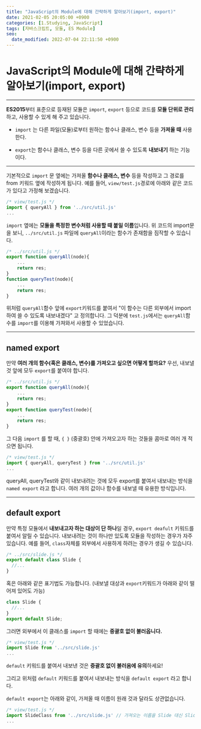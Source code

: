 ```yaml
---
title: "JavaScript의 Module에 대해 간략하게 알아보기(import, export)"
date: 2021-02-05 20:05:00 +0900
categories: [1.Studying, JavaScript]
tags: [자바스크립트, 모듈, ES Module]
seo:
  date_modified: 2022-07-04 22:11:50 +0900
---
```


# **JavaScript의 Module에 대해 간략하게 알아보기(import, export)**

---

**ES2015**부터 표준으로 등재된 모듈은 `import`, `export` 등으로 코드를 **모듈 단위로 관리**하고, 사용할 수 있게 해 주고 있습니다.

- `import` 는 다른 파일(모듈)로부터 원하는 함수나 클래스, 변수 등을 **가져올 때** 사용한다.

- `export`는 함수나 클래스, 변수 등을 다른 곳에서 쓸 수 있도록 **내보내기** 하는 기능이다.

---

기본적으로 `import` 문 옆에는 가져올 **함수나 클래스, 변수** 등을 작성하고 그 경로를 from 키워드 옆에 작성하게 됩니다. 예를 들어, `view/test.js`경로에 아래와 같은 코드가 있다고 가정해 보겠습니다.

```javascript
/* view/test.js */
import { queryAll } from '../src/util.js'
...
```

`import` 옆에는 **모듈을 특정한 변수처럼 사용할 때 붙일 이름**입니다. 위 코드의 import문을 보니, `../src/util.js` 파일에 `queryAll`이라는 함수가 존재함을 짐작할 수 있습니다.

```javascript
/* ../src/util.js */
export function queryAll(node){
	...
	return res;
}
function queryTest(node){
	...
	return res;
}
```

위처럼 `queryAll`함수 앞에 `export`키워드를 붙여서 "이 함수는 다른 외부에서 import하여 쓸 수 있도록 내보내겠다" 고 정의합니다. 그 덕분에 `test.js`에서는 `queryAll`함수를 `import`를 이용해 가져와서 사용할 수 있었습니다.

---

## **named export**

만약 **여러 개의 함수(혹은 클래스, 변수)를 가져오고 싶으면 어떻게 할까요?** 우선, 내보낼 것 앞에 모두 `export`를 붙여야 합니다.

```javascript
/* ../src/util.js */
export function queryAll(node){
	...
	return res;
}
export function queryTest(node){
	...
	return res;
}
```

그 다음 `import` 를 할 때, `{ }` (중괄호) 안에 가져오고자 하는 것들을 콤마로 여러 개 적으면 됩니다.

```javascript
/* view/test.js */
import { queryAll, queryTest } from '../src/util.js'
...
```

queryAll, queryTest와 같이 내보내려는 것에 모두 export를 붙여서 내보내는 방식을 `named export` 라고 합니다. 여러 개의 값이나 함수를 내보낼 때 유용한 방식입니다.

---

## **default export**

만약 특정 모듈에서 **내보내고자 하는 대상이 단 하나**일 경우, `export deafult` 키워드를 붙여서 알릴 수 있습니다. 내보내려는 것이 하나만 있도록 모듈을 작성하는 경우가 자주 있습니다. 예를 들어, `class`자체를 외부에서 사용하게 하려는 경우가 생길 수 있습니다.

```javascript
/* ../src/slide.js */
export default class Slide {
  //...
}
```

혹은 아래와 같은 표기법도 가능합니다. (내보낼 대상과 `export`키워드가 아래와 같이 떨어져 있어도 가능)

```javascript
class Slide {
  //...
}
export default Slide;
```

그러면 외부에서 이 클래스를 `import` 할 때에는 **중괄호 없이 불러옵니다.**

```javascript
/* view/test.js */
import Slide from '../src/slide.js'
...
```

`default` 키워드를 붙여서 내보낸 것은 **중괄호 없이 불러옴에 유의**하세요!

그리고 위처럼 `default` 키워드를 붙여서 내보내는 방식을 `default export` 라고 합니다.

`default export`는 아래와 같이, 가져올 때 이름이 원래 것과 달라도 상관없습니다.

```javascript
/* view/test.js */
import SlideClass from '../src/slide.js' // 가져오는 이름을 Slide 대신 SlideClass로 해도 아무 문제 없음
...
```
